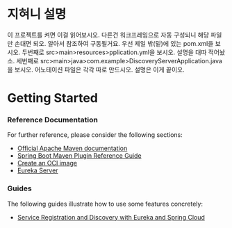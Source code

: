 # 지혀니 설명
이 프로젝트를 켜면 이걸 읽어보시오.
다른건 워크프레임으로 자동 구성되니 해당 파일만 손대면 되오. 알아서 참조하여 구동될거요.
우선 제일 밖(밑)에 있는 pom.xml을 보시오. 
두번째로 src>main>resources>pplication.yml을 보시오. 설명을 대따 적어놨소. 
세번째로 src>main>java>com.example>DiscoveryServerApplication.java을 보시오. 어노테이션 파일은 각각 따로 만드시오. 설명은 이게 끝이오. 



# Getting Started

### Reference Documentation

For further reference, please consider the following sections:

* [Official Apache Maven documentation](https://maven.apache.org/guides/index.html)
* [Spring Boot Maven Plugin Reference Guide](https://docs.spring.io/spring-boot/docs/2.7.1/maven-plugin/reference/html/)
* [Create an OCI image](https://docs.spring.io/spring-boot/docs/2.7.1/maven-plugin/reference/html/#build-image)
* [Eureka Server](https://docs.spring.io/spring-cloud-netflix/docs/current/reference/html/#spring-cloud-eureka-server)

### Guides

The following guides illustrate how to use some features concretely:

* [Service Registration and Discovery with Eureka and Spring Cloud](https://spring.io/guides/gs/service-registration-and-discovery/)


